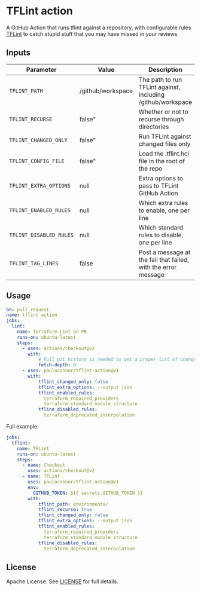 # TFLint action

A GitHub Action that runs tflint against a repository, with configurable rules [TFLint](https://github.com/terraform-linters/tflint) to catch stupid stuff that you may have missed in your reviews

## Inputs

| Parameter                        | Value              | Description                                                       |
| -------------------------------- | ------------------ | ----------------------------------------------------------------- |
| `TFLINT_PATH`                    | /github/workspace  | The path to run TFLint against, including /github/workspace       |
| `TFLINT_RECURSE`                 | false"             | Whether or not to recurse through directories                     |
| `TFLINT_CHANGED_ONLY`            | false"             | Run TFLint against changed files only                             |
| `TFLINT_CONFIG_FILE`             | false"             | Load the .tflint.hcl file in the root of the repo                 |
| `TFLINT_EXTRA_OPTIONS`           | null               | Extra options to pass to TFLint GitHub Action                     |
| `TFLINT_ENABLED_RULES`           | null               | Which extra rules to enable, one per line                         |
| `TFLINT_DISABLED_RULES`          | null               | Which standard rules to disable, one per line                     |
| `TFLINT_TAG_LINES`               | false              | Post a message at the fail that failed, with the error message    |

## Usage

```yaml
on: pull_request
name: tflint action
jobs:
  lint:
    name: Terraform Lint on PR
    runs-on: ubuntu-latest
    steps:
      - uses: actions/checkout@v2
        with:
            # Full git history is needed to get a proper list of changed files
            fetch-depth: 0
      - uses: pauloconnor/tflint-action@v1
        with:
            tflint_changed_only: false
            tflint_extra_options: --output json
            tflint_enabled_rules:
              terraform_required_providers
              terraform_standard_module_structure
            tfline_disabled_rules:
              terraform_deprecated_interpolation
```

Full example:

```yaml
jobs:
  tflint:
    name: TFLint
    runs-on: ubuntu-latest
    steps:
      - name: Checkout
        uses: actions/checkout@v2
      - name: TFLint
        uses: pauloconnor/tflint-action@v1
        env:
          GITHUB_TOKEN: ${{ secrets.GITHUB_TOKEN }}
        with:
            tflint_path: environments/
            tflint_recurse: true
            tflint_changed_only: false
            tflint_extra_options: --output json
            tflint_enabled_rules:
              terraform_required_providers
              terraform_standard_module_structure
            tfline_disabled_rules:
              terraform_deprecated_interpolation
```

## License

Apache License. See [LICENSE](LICENSE) for full details.

